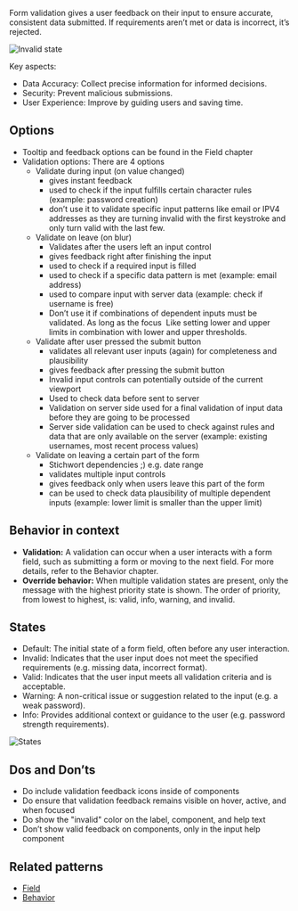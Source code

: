 Form validation gives a user feedback on their input to ensure accurate, consistent data submitted. If requirements aren’t met or data is incorrect, it’s rejected.

![Invalid state](https://www.figma.com/design/wEptRgAezDU1z80Cn3eZ0o/iX-Pattern-Illustrations?node-id=2767-5955&t=IIgjTqoOEP524yAH-4)

Key aspects:

- Data Accuracy: Collect precise information for informed decisions.
- Security: Prevent malicious submissions.
- User Experience: Improve by guiding users and saving time.

## Options
- Tooltip and feedback options can be found in the Field chapter
- Validation options: There are 4 options
	- Validate during input (on value changed)
		- gives instant feedback
		- used to check if the input fulfills certain character rules (example: password creation)
		- don’t use it to validate specific input patterns like email or IPV4 addresses as they are turning invalid with the first keystroke and only turn valid with the last few.
	- Validate on leave (on blur)
		- Validates after the users left an input control
		- gives feedback right after finishing the input
		- used to check if a required input is filled
		- used to check if a specific data pattern is met (example: email address)
		- used to compare input with server data (example: check if username is free)
		- Don’t use it if combinations of dependent inputs must be validated. As long as the focus  Like setting lower and upper limits in combination with lower and upper thresholds.
	- Validate after user pressed the submit button
		- validates all relevant user inputs (again) for completeness and plausibility
		- gives feedback after pressing the submit button
		- Invalid input controls can potentially outside of the current viewport
		- Used to check data before sent to server
		- Validation on server side used for a final validation of input data before they are going to be processed
		- Server side validation can be used to check against rules and data that are only available on the server (example: existing usernames, most recent process values)
	- Validate on leaving a certain part of the form
		- Stichwort dependencies ;) e.g. date range
		- validates multiple input controls
		- gives feedback only when users leave this part of the form
		- can be used to check data plausibility of multiple dependent inputs (example: lower limit is smaller than the upper limit)

## Behavior in context
- **Validation:** A validation can occur when a user interacts with a form field, such as submitting a form or moving to the next field. For more details, refer to the Behavior chapter.
- **Override behavior:** When multiple validation states are present, only the message with the highest priority state is shown. The order of priority, from lowest to highest, is: valid, info, warning, and invalid.

## States
- Default: The initial state of a form field, often before any user interaction.
- Invalid: Indicates that the user input does not meet the specified requirements (e.g. missing data, incorrect format).
- Valid: Indicates that the user input meets all validation criteria and is acceptable.
- Warning: A non-critical issue or suggestion related to the input (e.g. a weak password).
- Info: Provides additional context or guidance to the user (e.g. password strength requirements).

![States](https://www.figma.com/design/wEptRgAezDU1z80Cn3eZ0o/iX-Pattern-Illustrations?node-id=2767-5681&t=IIgjTqoOEP524yAH-4)

## Dos and Don’ts
- Do include validation feedback icons inside of components
- Do ensure that validation feedback remains visible on hover, active, and when focused
- Do show the "invalid" color on the label, component, and help text
- Don’t show valid feedback on components, only in the input help component

## Related patterns
- [Field]()
- [Behavior]()
